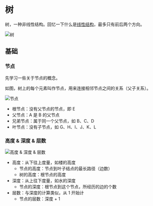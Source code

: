 # 树

树，一种非线性结构。回忆一下什么是[线性结构](/basic/list.html#线性表)，最多只有前后两个方向。

![树](@imgs/b7043bf29a253bb36221eaec62b2e129.jpg)

## 基础

### 节点

先学习一些关于节点的概念。

如图，树上的每个元素叫作节点，用来连接相邻节点之间的关系（父子关系）。

![节点](@imgs/220043e683ea33b9912425ef759556ae.jpg)

- 根节点：没有父节点的节点，即 E
- 父节点：A 是 B 的父节点
- 兄弟节点：属于同一个父节点，如 B、C、D
- 叶节点：没有子节点，如 G、H、I、J、K、L

### 高度 & 深度 & 层数

![高度 & 深度 & 层数](@imgs/50f89510ad1f7570791dd12f4e9adeb4.jpg)

- 高度：从下往上度量，如楼的高度
  - 节点的高度：节点到叶子结点的最长路径（边数）
  - 树的高度：根节点的高度
- 深度：从上往下度量，如水的深度
  - 节点的深度：根节点到这个节点，所经历的边的个数
- 层数：与深度的计算类似，从 1 开始计
  - 节点的层数：深度 + 1
